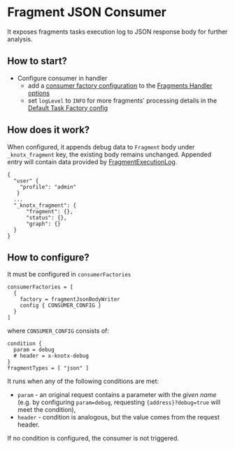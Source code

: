 # Fragment JSON Consumer
It exposes fragments tasks execution log to JSON response body for further analysis.

## How to start?
- Configure consumer in handler
  - add a [consumer factory configuration](#how-to-configure) to the [Fragments Handler options](https://github.com/Knotx/knotx-fragments/blob/master/handler/core/docs/asciidoc/dataobjects.adoc#fragmentshandleroptions)
  - set `logLevel` to `INFO` for more fragments' processing details in the [Default Task Factory config](https://github.com/Knotx/knotx-fragments/blob/master/handler/core/docs/asciidoc/dataobjects.adoc#defaulttaskfactoryconfig)
  
## How does it work?
When configured, it appends debug data to `Fragment` body under `_knotx_fragment` key, the existing body remains unchanged.
Appended entry will contain data provided by [FragmentExecutionLog](https://github.com/Knotx/knotx-fragments/blob/master/task/handler/log/api/docs/asciidoc/dataobjects.adoc#fragmentexecutionlog).
```
{
  "user" {
    "profile": "admin"
   }
  ...
  "_knotx_fragment": {
      "fragment": {},
      "status": {},
      "graph": {}
  }
}
```

## How to configure?
It must be configured in `consumerFactories`
```hocon
consumerFactories = [
  {
    factory = fragmentJsonBodyWriter
    config { CONSUMER_CONFIG }
  }
]
```
where `CONSUMER_CONFIG` consists of:
```hocon
condition {
  param = debug
  # header = x-knotx-debug
}
fragmentTypes = [ "json" ]
```
It runs when any of the following conditions are met:
 - `param` - an original request contains a parameter with the *given name* (e.g. by configuring 
 `param=debug`, requesting `{address}?debug=true` will meet the condition),
 - `header` - condition is analogous, but the value comes from the request header.
 
If no condition is configured, the consumer is not triggered.
